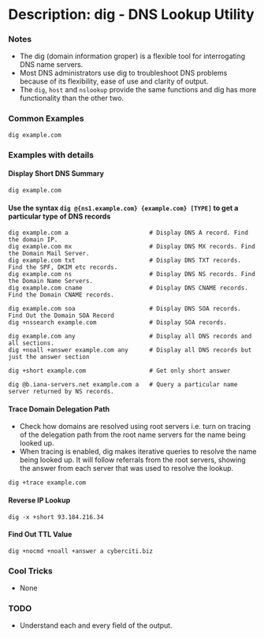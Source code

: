 # Description: dig - DNS Lookup Utility

### Notes
* The dig (domain information groper) is a flexible tool for interrogating DNS name servers.
* Most DNS administrators use dig to troubleshoot DNS problems because of its flexibility, ease of use and clarity of 
  output. 
* The `dig`, `host` and `nslookup` provide the same functions and dig has more functionality than the other two. 

### Common Examples
```shell
dig example.com
```

### Examples with details
#### Display Short DNS Summary
```shell                                # Display DNS Summary Record.
dig example.com
```

#### Use the syntax `dig @{ns1.example.com} {example.com} [TYPE]` to get a particular type of DNS records
```shell
dig example.com a                       # Display DNS A record. Find the domain IP.
dig example.com mx                      # Display DNS MX records. Find the Domain Mail Server.
dig example.com txt                     # Display DNS TXT records. Find the SPF, DKIM etc records.
dig example.com ns                      # Display DNS NS records. Find the Domain Name Servers.
dig example.com cname                   # Display DNS CNAME records. Find the Domain CNAME records.

dig example.com soa                     # Display DNS SOA records. Find Out the Domain SOA Record
dig +nssearch example.com               # Display SOA records.

dig example.com any                     # Display all DNS records and all sections.
dig +noall +answer example.com any      # Display all DNS records but just the answer section

dig +short example.com                  # Get only short answer

dig @b.iana-servers.net example.com a   # Query a particular name server returned by NS records. 
```

#### Trace Domain Delegation Path
* Check how domains are resolved using root servers i.e. turn on tracing of the delegation path from the root name 
  servers for the name being looked up. 
* When tracing is enabled, dig makes iterative queries to resolve the name being looked up. It will follow referrals 
  from the root servers, showing the answer from each server that was used to resolve the lookup.

```shell
dig +trace example.com
```

#### Reverse IP Lookup
```shell
dig -x +short 93.184.216.34 
```

#### Find Out TTL Value
```shell
dig +nocmd +noall +answer a cyberciti.biz
```

### Cool Tricks
* None

### TODO
* Understand each and every field of the output.
